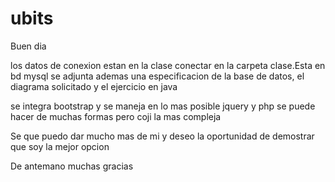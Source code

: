 # ubits

Buen dia 

los datos de conexion estan en la clase conectar en la carpeta clase.Esta en bd mysql se adjunta ademas una especificacion de la base de datos, el diagrama solicitado y el ejercicio en java 

se integra bootstrap y se maneja en lo mas posible jquery y php se puede hacer de muchas formas pero coji la mas compleja


Se que puedo dar mucho mas de mi y deseo la oportunidad de demostrar que soy la mejor opcion


De antemano muchas gracias 
